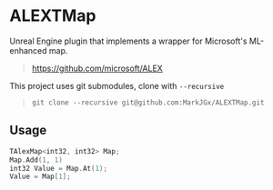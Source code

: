 # ALEXTMap
Unreal Engine plugin that implements a wrapper for Microsoft's ML-enhanced map.
> https://github.com/microsoft/ALEX

This project uses git submodules, clone with `--recursive`

> ```git clone --recursive git@github.com:MarkJGx/ALEXTMap.git```

## Usage
```cpp
TAlexMap<int32, int32> Map;
Map.Add(1, 1)
int32 Value = Map.At(1);
Value = Map[1];
```
